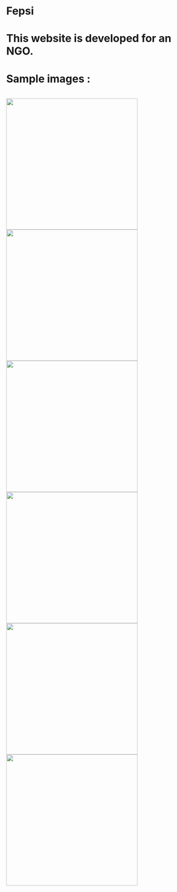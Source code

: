 # Fepsi 
# This website is developed for an NGO.

# Sample images :

<br>
<nav>
<img src="https://github.com/techschneiderrr/Fepsi/blob/master/assets/img/readme_imgs/1.jpg" width="350">  
<img src="https://github.com/techschneiderrr/Fepsi/blob/master/assets/img/readme_imgs/2.jpg" width="350"> 
<img src="https://github.com/techschneiderrr/Fepsi/blob/master/assets/img/readme_imgs/3.jpg" width="350">
<img src="https://github.com/techschneiderrr/Fepsi/blob/master/assets/img/readme_imgs/4.jpg" width="350">
<img src="https://github.com/techschneiderrr/Fepsi/blob/master/assets/img/readme_imgs/5.jpg" width="350">
<img src="https://github.com/techschneiderrr/Fepsi/blob/master/assets/img/readme_imgs/6.jpg" width="350">
</nav>
